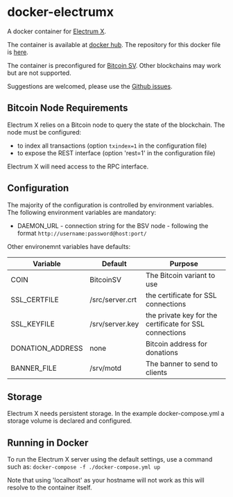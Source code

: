 # docker-electrumx

A docker container for [Electrum X](https://electrumx.readthedocs.io/en/latest/).

The container is available at [docker hub](https://hub.docker.com/repository/docker/dconnolly/electrumx/general). The
repository for this docker file is [here](https://github.com/Danconnolly/docker-electrumx). 

The container is preconfigured for [Bitcoin SV](https://www.bitcoinsv.io/). Other blockchains may work but are not supported.

Suggestions are welcomed, please use the [Github issues](https://github.com/Danconnolly/docker-electrumx/issues).

## Bitcoin Node Requirements
Electrum X relies on a Bitcoin node to query the state of the blockchain. The node must be configured:
* to index all transactions (option `txindex=1` in the configuration file)
* to expose the REST interface (option 'rest=1' in the configuration file)

Electrum X will need access to the RPC interface.

## Configuration
The majority of the configuration is controlled by environment variables. The following environment variables
are mandatory:
* DAEMON_URL - connection string for the BSV node - following the format `http://username:password@host:port/`

Other environemnt variables have defaults:

| Variable | Default | Purpose |
| -------- | ------- | ------- |
|COIN | BitcoinSV | The Bitcoin variant to use |
|SSL_CERTFILE | /src/server.crt | the certificate for SSL connections |
| SSL_KEYFILE | /srv/server.key | the private key for the certificate for SSL connections | 
| DONATION_ADDRESS | none | Bitcoin address for donations |
| BANNER_FILE | /srv/motd | The banner to send to clients |

## Storage
Electrum X needs persistent storage. In the example docker-compose.yml a storage volume is declared and configured.

## Running in Docker
To run the Electrum X server using the default settings, use a command such as:
`docker-compose -f ./docker-compose.yml up`

Note that using 'localhost' as your hostname will not work as this will resolve to the container itself.

